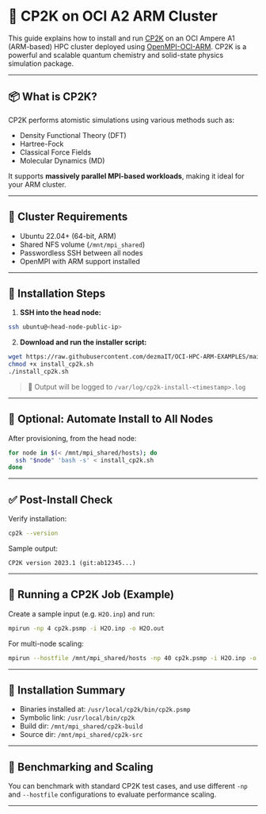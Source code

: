 # 🚀 CP2K on OCI A2 ARM Cluster

This guide explains how to install and run [CP2K](https://www.cp2k.org/) on an OCI Ampere A1 (ARM-based) HPC cluster deployed using [OpenMPI-OCI-ARM](https://github.com/dezmaIT/OpenMPI-OCI-ARM). CP2K is a powerful and scalable quantum chemistry and solid-state physics simulation package.

---

## 📦 What is CP2K?

CP2K performs atomistic simulations using various methods such as:

* Density Functional Theory (DFT)
* Hartree-Fock
* Classical Force Fields
* Molecular Dynamics (MD)

It supports **massively parallel MPI-based workloads**, making it ideal for your ARM cluster.

---

## 💾 Cluster Requirements

* Ubuntu 22.04+ (64-bit, ARM)
* Shared NFS volume (`/mnt/mpi_shared`)
* Passwordless SSH between all nodes
* OpenMPI with ARM support installed

---

## 💪 Installation Steps

1. **SSH into the head node:**

```bash
ssh ubuntu@<head-node-public-ip>
```

2. **Download and run the installer script:**

```bash
wget https://raw.githubusercontent.com/dezmaIT/OCI-HPC-ARM-EXAMPLES/main/CP2K/install_cp2k.sh
chmod +x install_cp2k.sh
./install_cp2k.sh
```

> 🔐 Output will be logged to `/var/log/cp2k-install-<timestamp>.log`

---

## 🤖 Optional: Automate Install to All Nodes

After provisioning, from the head node:

```bash
for node in $(< /mnt/mpi_shared/hosts); do
  ssh "$node" 'bash -s' < install_cp2k.sh
done
```

---

## ✅ Post-Install Check

Verify installation:

```bash
cp2k --version
```

Sample output:

```
CP2K version 2023.1 (git:ab12345...)
```

---

## 🚀 Running a CP2K Job (Example)

Create a sample input (e.g. `H2O.inp`) and run:

```bash
mpirun -np 4 cp2k.psmp -i H2O.inp -o H2O.out
```

For multi-node scaling:

```bash
mpirun --hostfile /mnt/mpi_shared/hosts -np 40 cp2k.psmp -i H2O.inp -o H2O.out
```

---

## 📂 Installation Summary

* Binaries installed at: `/usr/local/cp2k/bin/cp2k.psmp`
* Symbolic link: `/usr/local/bin/cp2k`
* Build dir: `/mnt/mpi_shared/cp2k-build`
* Source dir: `/mnt/mpi_shared/cp2k-src`

---

## 🧪 Benchmarking and Scaling

You can benchmark with standard CP2K test cases, and use different `-np` and `--hostfile` configurations to evaluate performance scaling.

---


